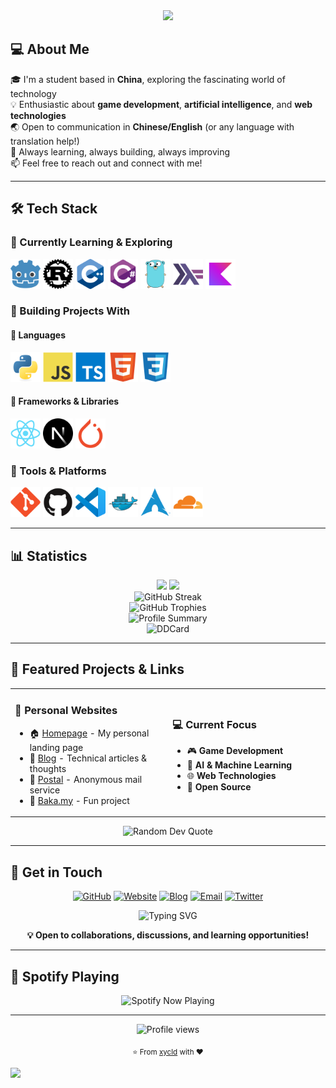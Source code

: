 <div align='center'>

<img src="https://capsule-render.vercel.app/api?type=waving&color=gradient&customColorList=6,11,20&height=180&section=header&text=Hi%20there!%20👋&fontSize=42&fontAlignY=32&animation=twinkling&desc=Welcome%20to%20xycld's%20GitHub%20Profile&descAlignY=51&descAlign=50"/>

</div>

## ‍💻 About Me

🎓 I'm a student based in **China**, exploring the fascinating world of technology  
💡 Enthusiastic about **game development**, **artificial intelligence**, and **web technologies**  
🌏 Open to communication in **Chinese/English** (or any language with translation help!)  
🚀 Always learning, always building, always improving  
📫 Feel free to reach out and connect with me!

---

## 🛠️ Tech Stack

### 🌱 Currently Learning & Exploring

<p align="left">
  <img src="https://raw.githubusercontent.com/devicons/devicon/55609aa5bd817ff167afce0d965585c92040787a/icons/godot/godot-original.svg" width="48" height="48" alt="Godot" title="Godot Game Engine"/>
  <img src="https://raw.githubusercontent.com/devicons/devicon/55609aa5bd817ff167afce0d965585c92040787a/icons/rust/rust-plain.svg" width="48" height="48" alt="Rust" title="Rust"/>
  <img src="https://raw.githubusercontent.com/devicons/devicon/55609aa5bd817ff167afce0d965585c92040787a/icons/cplusplus/cplusplus-original.svg" width="48" height="48" alt="C++" title="C++"/>
  <img src="https://raw.githubusercontent.com/devicons/devicon/55609aa5bd817ff167afce0d965585c92040787a/icons/csharp/csharp-original.svg" width="48" height="48" alt="C#" title="C#"/>
  <img src="https://raw.githubusercontent.com/devicons/devicon/55609aa5bd817ff167afce0d965585c92040787a/icons/go/go-original.svg" width="48" height="48" alt="Go" title="Go"/>
  <img src="https://raw.githubusercontent.com/devicons/devicon/55609aa5bd817ff167afce0d965585c92040787a/icons/haskell/haskell-original.svg" width="48" height="48" alt="Haskell" title="Haskell"/>
  <img src="https://raw.githubusercontent.com/devicons/devicon/55609aa5bd817ff167afce0d965585c92040787a/icons/kotlin/kotlin-original.svg" width="48" height="48" alt="Kotlin" title="Kotlin"/>
</p>

### 🔨 Building Projects With

#### 📝 Languages

<p align="left">
  <img src="https://raw.githubusercontent.com/devicons/devicon/55609aa5bd817ff167afce0d965585c92040787a/icons/python/python-original.svg" width="48" height="48" alt="Python" title="Python"/>
  <img src="https://raw.githubusercontent.com/devicons/devicon/55609aa5bd817ff167afce0d965585c92040787a/icons/javascript/javascript-original.svg" width="48" height="48" alt="JavaScript" title="JavaScript"/>
  <img src="https://raw.githubusercontent.com/devicons/devicon/55609aa5bd817ff167afce0d965585c92040787a/icons/typescript/typescript-original.svg" width="48" height="48" alt="TypeScript" title="TypeScript"/>
  <img src="https://raw.githubusercontent.com/devicons/devicon/55609aa5bd817ff167afce0d965585c92040787a/icons/html5/html5-original.svg" width="48" height="48" alt="HTML5" title="HTML5"/>
  <img src="https://raw.githubusercontent.com/devicons/devicon/55609aa5bd817ff167afce0d965585c92040787a/icons/css3/css3-original.svg" width="48" height="48" alt="CSS3" title="CSS3"/>
</p>

#### 🎯 Frameworks & Libraries

<p align="left">
  <img src="https://raw.githubusercontent.com/devicons/devicon/55609aa5bd817ff167afce0d965585c92040787a/icons/react/react-original.svg" width="48" height="48" alt="React" title="React.js"/>
  <img src="https://raw.githubusercontent.com/devicons/devicon/55609aa5bd817ff167afce0d965585c92040787a/icons/nextjs/nextjs-original.svg" width="48" height="48" alt="Next.js" title="Next.js"/>
  <img src="https://raw.githubusercontent.com/devicons/devicon/55609aa5bd817ff167afce0d965585c92040787a/icons/pytorch/pytorch-original.svg" width="48" height="48" alt="PyTorch" title="PyTorch"/>
</p>

### 🧰 Tools & Platforms

<p align="left">
  <img src="https://raw.githubusercontent.com/devicons/devicon/55609aa5bd817ff167afce0d965585c92040787a/icons/git/git-original.svg" width="48" height="48" alt="Git" title="Git"/>
  <img src="https://raw.githubusercontent.com/devicons/devicon/55609aa5bd817ff167afce0d965585c92040787a/icons/github/github-original.svg" width="48" height="48" alt="GitHub" title="GitHub"/>
  <img src="https://raw.githubusercontent.com/devicons/devicon/55609aa5bd817ff167afce0d965585c92040787a/icons/vscode/vscode-original.svg" width="48" height="48" alt="VS Code" title="VS Code"/>
  <img src="https://raw.githubusercontent.com/devicons/devicon/55609aa5bd817ff167afce0d965585c92040787a/icons/docker/docker-original.svg" width="48" height="48" alt="Docker" title="Docker"/>
  <img src="https://raw.githubusercontent.com/devicons/devicon/54cfe13ac10eaa1ef817a343ab0a9437eb3c2e08/icons/archlinux/archlinux-original.svg" width="48" height="48" alt="Arch Linux" title="Arch Linux"/>
  <img src="https://raw.githubusercontent.com/devicons/devicon/54cfe13ac10eaa1ef817a343ab0a9437eb3c2e08/icons/cloudflare/cloudflare-original.svg" width="48" height="48" alt="Cloudflare" title="Cloudflare"/>
</p>

---

## 📊 Statistics

<div align="center">
  <img height="180em" src="https://github-readme-stats.vercel.app/api?username=xycld&show_icons=true&theme=tokyonight&include_all_commits=true&count_private=true&hide_border=true&bg_color=0d1117&ring_color=7aa2f7&text_color=c0caf5&icon_color=7dcfff&title_color=bb9af7"/>
  <img height="180em" src="https://github-readme-stats.vercel.app/api/top-langs/?username=xycld&layout=compact&theme=tokyonight&hide_border=true&bg_color=0d1117&langs_count=10&title_color=bb9af7&text_color=c0caf5"/>
</div>

<div align="center">
  <img src="https://streak.baka.my/?user=xycld&theme=tokyonight&hide_border=true&background=0d1117&ring=7aa2f7&fire=f7768e&currStreakLabel=7aa2f7" alt="GitHub Streak"/>
</div>
<div align="center">
  <img src="https://github-profile-trophy.vercel.app/?username=xycld&theme=tokyonight&no-frame=true&no-bg=true&column=7&margin-w=15&margin-h=15" alt="GitHub Trophies"/>
</div>

<div align="center">
  <img src="https://github-profile-summary-cards.vercel.app/api/cards/profile-details?username=xycld&theme=tokyonight" alt="Profile Summary"/>
</div>

<div align="center">
  <img src="https://ddcard.baka.my/svg?username=xy_cloud&team=TeeFun&skin=https://ddnet.org/skins/skin/community/AmethystCat.png" alt="DDCard"/>
</div>

---

## 🌟 Featured Projects & Links

<table>
<tr>
<td width="50%">

### 🔗 Personal Websites
- 🏠 [Homepage](https://xycloud.me) - My personal landing page
- 📝 [Blog](https://blog.xycloud.me) - Technical articles & thoughts
- 📮 [Postal](https://postal.xycloud.me) - Anonymous mail service
- 🎲 [Baka.my](https://baka.my) - Fun project

</td>
<td width="50%">

### 💻 Current Focus
- 🎮 **Game Development**
- 🤖 **AI & Machine Learning**
- 🌐 **Web Technologies**
- 🔧 **Open Source**

</td>
</tr>
</table>

<div align="center">
  <img src="https://quotes-github-readme.vercel.app/api?type=horizontal&theme=tokyonight" alt="Random Dev Quote"/>
</div>

---

## 💬 Get in Touch

<div align="center">

[![GitHub](https://img.shields.io/badge/GitHub-100000?style=for-the-badge&logo=github&logoColor=white)](https://github.com/xycld)
[![Website](https://img.shields.io/badge/Website-4285F4?style=for-the-badge&logo=google-chrome&logoColor=white)](https://xycloud.me)
[![Blog](https://img.shields.io/badge/Blog-FFA500?style=for-the-badge&logo=rss&logoColor=white)](https://blog.xycloud.me)
[![Email](https://img.shields.io/badge/Email-D14836?style=for-the-badge&logo=gmail&logoColor=white)](mailto:xycldw@gmail.com)
[![Twitter](https://img.shields.io/badge/Twitter-1DA1F2?style=for-the-badge&logo=twitter&logoColor=white)](https://twitter.com/xycloudXD)

<img src="https://readme-typing-svg.herokuapp.com?font=Fira+Code&size=24&duration=3000&pause=1000&color=7AA2F7&center=true&vCenter=true&multiline=true&width=600&height=100&lines=Open+to+collaborations!;Let's+build+something+amazing+together!;Always+happy+to+connect!" alt="Typing SVG" />

**💡 Open to collaborations, discussions, and learning opportunities!**

</div>

---

## 🎵 Spotify Playing

<div align="center">
  <img src="https://spotify-github-profile.kittinanx.com/api/view?uid=31koarpoydaiscd5cht5qjhg5yrq&cover_image=true&theme=novatorem&show_offline=true&background_color=0d1117&interchange=false&bar_color=7aa2f7&bar_color_cover=false" alt="Spotify Now Playing"/>
</div>

---

<div align="center">
  <img src="https://komarev.com/ghpvc/?username=xycld&color=blueviolet&style=flat-square&label=Profile+Views" alt="Profile views"/>
  
  <sub>⭐ From [xycld](https://github.com/xycld) with ❤️</sub>
</div>

<img src="https://capsule-render.vercel.app/api?type=waving&color=gradient&customColorList=6,11,20&height=100&section=footer"/>

<!---
xy-cloud-cn/xy-cloud-cn is a ✨ special ✨ repository because its `README.md` (this file) appears on your GitHub profile.
You can click the Preview link to take a look at your changes.
--->
